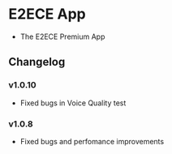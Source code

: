 # E2ECE App
* The E2ECE Premium App

## Changelog

### v1.0.10
* Fixed bugs in Voice Quality test

### v1.0.8
* Fixed bugs and perfomance improvements